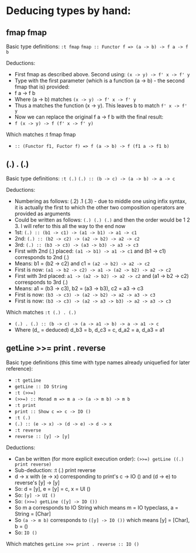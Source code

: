     
# Deducing types by hand:

## fmap fmap

Basic type definitions:
```:t fmap```
```fmap :: Functor f => (a -> b) -> f a -> f b```

Deductions:
* First fmap as described above. Second using: ```(x -> y) -> f' x -> f' y```
* Type with the first parameter (which is a function (a -> b) - the second fmap that is) provided:
 * f a -> f b
 * Where (a -> b) matches ```(x -> y) -> f' x -> f' y```
* Thus a matches the function (x -> y). This leaves b to match ```f' x -> f' y```
* Now we can replace the original f a -> f b with the final result:
* ```f (x -> y) -> f (f' x -> f' y)```

Which matches :t fmap fmap
* ```:: (Functor f1, Fuctor f) => f (a -> b) -> f (f1 a -> f1 b)```

## (.) . (.)

Basic type definitions:
```:t (.)```
```(.) :: (b -> c) -> (a -> b) -> a -> c```

Deductions:
* Numbering as follows: (.2) .1 (.3) - due to middle one using infix syntax, it is actually the first to which the other two composition operators are provided as arguments
* Could be written as follows: ```(.) (.) (.)``` and then the order would be 1 2 3. I will refer to this all the way to the end now
 * 1st: ```(.) :: (b1 -> c1) -> (a1 -> b1) -> a1 -> c1```
 * 2nd: ```(.) :: (b2 -> c2) -> (a2 -> b2) -> a2 -> c2```
 * 3rd: ```(.) :: (b3 -> c3) -> (a3 -> b3) -> a3 -> c3```
* First with 2nd (.) placed: ```(a1 -> b1) -> a1 -> c1``` and (b1 -> c1) corresponds to 2nd (.)
* Means: b1 = (b2 -> c2) and c1 = ```(a2 -> b2) -> a2 -> c2```
* First is now: ```(a1 -> b2 -> c2) -> a1 -> (a2 -> b2) -> a2 -> c2```
* First with 3rd placed: ```a1 -> (a2 -> b2) -> a2 -> c2``` and (a1 -> b2 -> c2) corresponds to 3rd (.)
* Means: a1 = (b3 -> c3), b2 = (a3 -> b3), c2 = a3 -> c3
* First is now: ```(b3 -> c3) -> (a2 -> b2) -> a2 -> a3 -> c3```
* First is now: ```(b3 -> c3) -> (a2 -> a3 -> b3) -> a2 -> a3 -> c3```

Which matches ```:t (.) . (.)```
* ```(.) . (.) :: (b -> c) -> (a -> a1 -> b) -> a -> a1 -> c```
* Where (d_ = deduced) d_b3 = b, d_c3 = c, d_a2 = a, d_a3 = a1

## getLine >>= print . reverse

Basic type definitions (this time with type names already uniquefied for later reference):
* ```:t getLine```
* ```getLine :: IO String```
* ```:t (>>=)```
* ```(>>=) :: Monad m => m a -> (a -> m b) -> m b```
* ```:t print```
* ```print :: Show c => c -> IO ()```
* ```:t (.)```
* ```(.) :: (e -> x) -> (d -> e) -> d -> x```
* ```:t reverse```
* ```reverse :: [y] -> [y]```

Deductions:
* Can be written (for more explicit execution order): ```(>>=) getLine ((.) print reverse)```
* Sub-deduction: :t (.) print reverse
 * d -> x with (e -> x) corresponding to print's c -> IO () and (d -> e) to reverse's [y] -> [y]
 * So: d = [y], e = [y] = c, x = UI ()
 * So: ```[y] -> UI ()```
* So: ```(>>=) getLine ([y] -> IO ())```
* So m a corresponds to IO String which means m = IO typeclass, a = String = [Char]
* So ```(a -> m b)``` corresponds to ```([y] -> IO ())``` which means [y] = [Char], b = ()
* So: ```IO ()```

Which matches ```getLine >>= print . reverse :: IO ()```
